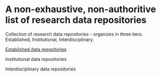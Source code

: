 # A non-exhaustive, non-authoritive list of research data repositories
Collection of research data repositories - organizes in three tiers. Established, Institutional, Interdisciplinary.

[Established data repositories](established_repositories.md)

Institutional data repositories

Interdisciplinary data repositories
